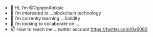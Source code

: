 - 👋 Hi, I’m @OgnjenAleksic
- 👀 I’m interested in ...blockchain technology
- 🌱 I’m currently learning ...Solidity 
- 💞️ I’m looking to collaborate on ...
- 📫 How to reach me ...twitter account https://twitter.com/0x6080

<!---
OgnjenAleksic/OgnjenAleksic is a ✨ special ✨ repository because its `README.md` (this file) appears on your GitHub profile.
You can click the Preview link to take a look at your changes.
--->
